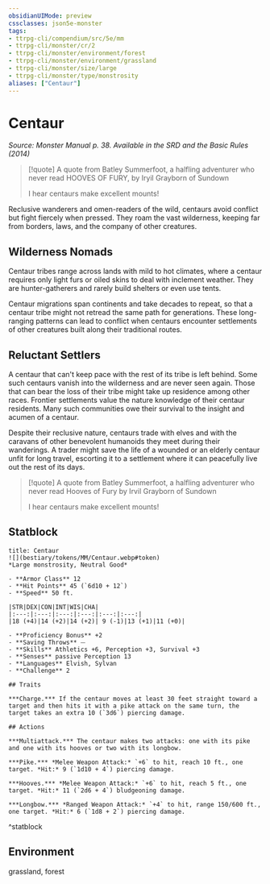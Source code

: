 ```yaml
---
obsidianUIMode: preview
cssclasses: json5e-monster
tags:
- ttrpg-cli/compendium/src/5e/mm
- ttrpg-cli/monster/cr/2
- ttrpg-cli/monster/environment/forest
- ttrpg-cli/monster/environment/grassland
- ttrpg-cli/monster/size/large
- ttrpg-cli/monster/type/monstrosity
aliases: ["Centaur"]
---
```

# Centaur
*Source: Monster Manual p. 38. Available in the <span title='Systems Reference Document (5.1)'>SRD</span> and the Basic Rules (2014)*  

> [!quote] A quote from Batley Summerfoot, a halfling adventurer who never read HOOVES OF FURY, by Iryil Grayborn of Sundown  
> 
> I hear centaurs make excellent mounts!

Reclusive wanderers and omen-readers of the wild, centaurs avoid conflict but fight fiercely when pressed. They roam the vast wilderness, keeping far from borders, laws, and the company of other creatures.

## Wilderness Nomads

Centaur tribes range across lands with mild to hot climates, where a centaur requires only light furs or oiled skins to deal with inclement weather. They are hunter-gatherers and rarely build shelters or even use tents.

Centaur migrations span continents and take decades to repeat, so that a centaur tribe might not retread the same path for generations. These long-ranging patterns can lead to conflict when centaurs encounter settlements of other creatures built along their traditional routes.

## Reluctant Settlers

A centaur that can't keep pace with the rest of its tribe is left behind. Some such centaurs vanish into the wilderness and are never seen again. Those that can bear the loss of their tribe might take up residence among other races. Frontier settlements value the nature knowledge of their centaur residents. Many such communities owe their survival to the insight and acumen of a centaur.

Despite their reclusive nature, centaurs trade with elves and with the caravans of other benevolent humanoids they meet during their wanderings. A trader might save the life of a wounded or an elderly centaur unfit for long travel, escorting it to a settlement where it can peacefully live out the rest of its days.

> [!quote] A quote from Batley Summerfoot, a halfling adventurer who never read Hooves of Fury by Irvil Grayborn of Sundown  
> 
> I hear centaurs make excellent mounts!


## Statblock

```ad-statblock
title: Centaur
![](bestiary/tokens/MM/Centaur.webp#token)
*Large monstrosity, Neutral Good*

- **Armor Class** 12
- **Hit Points** 45 (`6d10 + 12`)
- **Speed** 50 ft.

|STR|DEX|CON|INT|WIS|CHA|
|:---:|:---:|:---:|:---:|:---:|:---:|
|18 (+4)|14 (+2)|14 (+2)| 9 (-1)|13 (+1)|11 (+0)|

- **Proficiency Bonus** +2
- **Saving Throws** ⏤
- **Skills** Athletics +6, Perception +3, Survival +3
- **Senses** passive Perception 13
- **Languages** Elvish, Sylvan
- **Challenge** 2

## Traits

***Charge.*** If the centaur moves at least 30 feet straight toward a target and then hits it with a pike attack on the same turn, the target takes an extra 10 (`3d6`) piercing damage.

## Actions

***Multiattack.*** The centaur makes two attacks: one with its pike and one with its hooves or two with its longbow.

***Pike.*** *Melee Weapon Attack:* `+6` to hit, reach 10 ft., one target. *Hit:* 9 (`1d10 + 4`) piercing damage.

***Hooves.*** *Melee Weapon Attack:* `+6` to hit, reach 5 ft., one target. *Hit:* 11 (`2d6 + 4`) bludgeoning damage.

***Longbow.*** *Ranged Weapon Attack:* `+4` to hit, range 150/600 ft., one target. *Hit:* 6 (`1d8 + 2`) piercing damage.
```
^statblock

## Environment

grassland, forest